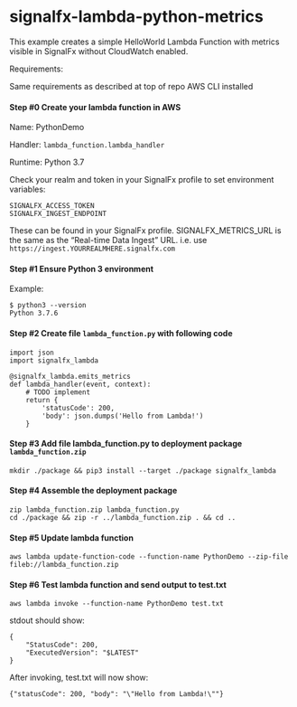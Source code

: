 # signalfx-lambda-python-metrics

This example creates a simple HelloWorld Lambda Function with metrics visible in SignalFx without CloudWatch enabled.

Requirements:

Same requirements as described at top of repo
AWS CLI installed 

#### Step #0 Create your lambda function in AWS

Name: PythonDemo

Handler: ```lambda_function.lambda_handler```

Runtime: Python 3.7

Check your realm and token in your SignalFx profile to set environment variables:
```
SIGNALFX_ACCESS_TOKEN
SIGNALFX_INGEST_ENDPOINT
```
These can be found in your SignalFx profile. SIGNALFX_METRICS_URL is the same as the “Real-time Data Ingest” URL.
i.e. use ```https://ingest.YOURREALMHERE.signalfx.com```

#### Step #1 Ensure Python 3 environment

Example:
```
$ python3 --version
Python 3.7.6
```
#### Step #2 Create file ```lambda_function.py``` with following code
```
import json
import signalfx_lambda

@signalfx_lambda.emits_metrics
def lambda_handler(event, context):
    # TODO implement
    return {
        'statusCode': 200,
        'body': json.dumps('Hello from Lambda!')
    }
```
#### Step #3 Add file lambda_function.py to deployment package ```lambda_function.zip```
```
mkdir ./package && pip3 install --target ./package signalfx_lambda
```
#### Step #4 Assemble the deployment package
```
zip lambda_function.zip lambda_function.py
cd ./package && zip -r ../lambda_function.zip . && cd ..
```
#### Step #5 Update lambda function
```
aws lambda update-function-code --function-name PythonDemo --zip-file fileb://lambda_function.zip
```
#### Step #6 Test lambda function and send output to test.txt
```
aws lambda invoke --function-name PythonDemo test.txt
```
stdout should show:
```
{
    "StatusCode": 200,
    "ExecutedVersion": "$LATEST"
}
```
After invoking, test.txt will now show:
```
{"statusCode": 200, "body": "\"Hello from Lambda!\""}
```
